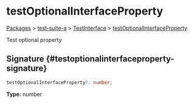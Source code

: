 # testOptionalInterfaceProperty

[Packages](/) &gt; [test-suite-a](/test-suite-a/) &gt; [TestInterface](/test-suite-a/testinterface-interface/) &gt; [testOptionalInterfaceProperty](/test-suite-a/testinterface-interface/testoptionalinterfaceproperty-propertysignature)

Test optional property

## Signature {#testoptionalinterfaceproperty-signature}

```typescript
testOptionalInterfaceProperty?: number;
```

**Type:** number

